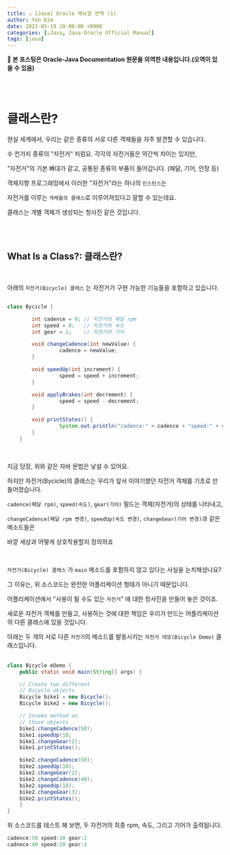 ```yaml
---
title: ☕️ [Java] Oracle 매뉴얼 번역 (1)
author: Yon Kim
date: 2021-05-19 20:00:00 +0900
categories: [☕️Java, Java-Oracle Official Manual]
tags: [java]
---
```




**👀 본 포스팅은 Oracle-Java Documentation 원문을 의역한 내용입니다.(오역이 있을 수 있음)** 


<br><br>

**클래스란?**
============


현실 세계에서, 우리는 같은 종류의 서로 다른 객체들을 자주 발견할 수 있습니다.

수 천가지 종류의 "자전거" 처럼요. 각각의 자전거들은 약간씩 차이는 있지만, 

"자전거"의 기본 뼈대가 같고, 공통된 종류의 부품이 들어갑니다. (패달, 기어, 안장 등)

객체지향 프로그래밍에서 이러한 "자전거"라는 하나의 `인스턴스`는 

자전거를 이루는 `객체들의 클래스`로 이루어져있다고 말할 수 있는데요. 

클래스는 개별 객체가 생성되는 청사진 같은 것입니다.

<br><br>

**What Is a Class?: 클래스란?**
------------

<br>


아래의 `자전거(Bicycle) 클래스` 는 자전거가 구현 가능한 기능들을 포함하고 있습니다.

```java

class Bycicle {

		int cadence = 0; // 자전거의 패달 rpm
		int speed = 0;   // 자전거의 속도
		int gear = 1;    // 자전거의 기어

		void changeCadence(int newValue) {
				 cadence = newValue;
		}

		void speedUp(int increment) {
				 speed = speed + increment;
		}

		void applyBrakes(int decrement) {
				 speed = speed - decrement;
		}

		void printStates() {
				 System.out.println("cadence:" + cadence + "speed:" + speed + "gear:" + gear);
		}
	}
```

<br>

지금 당장, 위와 같은 자바 문법은 낯설 수 있어요.

하지만 자전거(Bycicle)의 클래스는 우리가 앞서 이야기했던 자전거 객체를 기초로 만들어졌습니다.

`cadence(패달 rpm)`, `speed(속도)`, `gear(기어)` 필드는 객체(자전거)의 상태를 나타내고,

`changeCadence(패달 rpm 변경)`, `speedUp(속도 변경)`, `changeGear(기어 변경)`과 같은 메소드들은

바깥 세상과 어떻게 상호작용할지 정의하죠

<br>

`자전거(Bicycle) 클래스` 가 `main` 메소드를 포함하지 않고 있다는 사실을 눈치채셨나요?

그 이유는, 위 소스코드는 완전한 어플리케이션 형태가 아니기 때문입니다.

어플리케이션에서 "사용이 될 수도 있는 `자전거`" 에 대한 청사진을 만들어 놓은 것이죠.

새로운 자전거 객체를 만들고, 사용하는 것에 대한 책임은 우리가 만드는 어플리케이션의 다른 클래스에 있을 것입니다.

아래는 두 개의 서로 다른 `자전거`의 메소드를 발동시키는 `자전거 데모(Bicycle Demo)` 클래스입니다.
<br>
<br>

```java
class Bicycle eDemo {
	public static void main(String[] args) {

	// Create two different
	// Bicycle objects
	Bicycle bike1 = new Bicycle();
	Bicycle bike2 = new Bicycle();

	// Invoke method on
	// those objects
	bike1.changeCadence(50);
	bike1.speedUp(10;
	bike1.changeGear(2);
	bike1.printStates();

	bike2.changeCadence(50);
	bike2.speedUp(10);
	bike2.changeGear(2);
	bike2.changeCadence(40);
	bike2.speedUp(10);
	bike2.changeGear(3);
	bike2.printStates();
	}
}
```

위 소스코드를 테스트 해 보면, 두 자전거의 최종 rpm, 속도, 그리고 기어가 출력됩니다.

```java
cadence:50 speed:10 gear:2
cadnece:40 speed:20 gear:3
```
